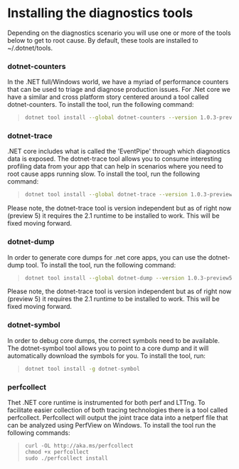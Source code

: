 # Installing the diagnostics tools

Depending on the diagnostics scenario you will use one or more of the tools below to get to root cause. By default, these tools are installed to ~/.dotnet/tools. 

### dotnet-counters
In the .NET full/Windows world, we have a myriad of performance counters that can be used to triage and diagnose production issues. For .Net core we have a similar and cross platform story centered around a tool called dotnet-counters. To install the tool, run the following command:

> ```bash
> dotnet tool install --global dotnet-counters --version 1.0.3-preview5.19228.1 --add-source https://dotnetfeed.blob.core.windows.net/dotnet-core/index.json`
> ```


### dotnet-trace
.NET core includes what is called the 'EventPipe' through which diagnostics data is exposed. The dotnet-trace tool allows you to consume interesting profiling data from your app that can help in scenarios where you need to root cause apps running slow. To install the tool, run the following command:

> ```bash
> dotnet tool install --global dotnet-trace --version 1.0.3-preview5.19228.1 --add-source https://dotnetfeed.blob.core.windows.net/dotnet-core/index.json
> ```

Please note, the dotnet-trace tool is version independent but as of right now (preview 5) it requires the 2.1 runtime to be installed to work. This will be fixed moving forward.


### dotnet-dump
In order to generate core dumps for .net core apps, you can use the dotnet-dump tool. To install the tool, run the following command:

> ```bash
> dotnet tool install --global dotnet-dump --version 1.0.3-preview5.19228.1 --add-source https://dotnetfeed.blob.core.windows.net/dotnet-core/index.json
> ```

Please note, the dotnet-trace tool is version independent but as of right now (preview 5) it requires the 2.1 runtime to be installed to work. This will be fixed moving forward.


### dotnet-symbol
In order to debug core dumps, the correct symbols need to be available. The dotnet-symbol tool allows you to point to a core dump and it will automatically download the symbols for you. To install the tool, run:

> ```bash
> dotnet tool install -g dotnet-symbol
> ```

### perfcollect
Thet .NET core runtime is instrumented for both perf and LTTng. To facilitate easier collection of both tracing technologies there is a tool called perfcollect. Perfcollect will output the joint trace data into a netperf file that can be analyzed using PerfView on Windows. To install the tool run the following commands:

> ```
> curl -OL http://aka.ms/perfcollect
> chmod +x perfcollect
> sudo ./perfcollect install
> ```

